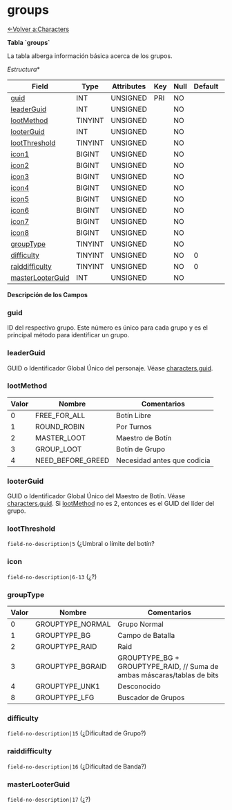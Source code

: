 # groups

[<-Volver a:Characters](database-characters.md)

**Tabla \`groups\`**

La tabla alberga información básica acerca de los grupos.

*Estructura**

| Field                  | Type    | Attributes | Key | Null | Default | Extra | Comment |
| ---------------------- | ------- | ---------- | --- | ---- | ------- | ----- | ------- |
| [guid][1]              | INT     | UNSIGNED   | PRI | NO   |         |       |         |
| [leaderGuid][2]        | INT     | UNSIGNED   |     | NO   |         |       |         |
| [lootMethod][3]        | TINYINT | UNSIGNED   |     | NO   |         |       |         |
| [looterGuid][4]        | INT     | UNSIGNED   |     | NO   |         |       |         |
| [lootThreshold][5]     | TINYINT | UNSIGNED   |     | NO   |         |       |         |
| [icon1][6]             | BIGINT  | UNSIGNED   |     | NO   |         |       |         |
| [icon2][7]             | BIGINT  | UNSIGNED   |     | NO   |         |       |         |
| [icon3][8]             | BIGINT  | UNSIGNED   |     | NO   |         |       |         |
| [icon4][9]             | BIGINT  | UNSIGNED   |     | NO   |         |       |         |
| [icon5][10]            | BIGINT  | UNSIGNED   |     | NO   |         |       |         |
| [icon6][11]            | BIGINT  | UNSIGNED   |     | NO   |         |       |         |
| [icon7][12]            | BIGINT  | UNSIGNED   |     | NO   |         |       |         |
| [icon8][13]            | BIGINT  | UNSIGNED   |     | NO   |         |       |         |
| [groupType][14]        | TINYINT | UNSIGNED   |     | NO   |         |       |         |
| [difficulty][15]       | TINYINT | UNSIGNED   |     | NO   | 0       |       |         |
| [raiddifficulty][16]   | TINYINT | UNSIGNED   |     | NO   | 0       |       |         |
| [masterLooterGuid][17] | INT     | UNSIGNED   |     | NO   |         |       |         |

[1]: #guid
[2]: #leaderguid
[3]: #lootmethod
[4]: #looterguid
[5]: #lootthreshold
[6]: #icon
[7]: #icon
[8]: #icon
[9]: #icon
[10]: #icon
[11]: #icon
[12]: #icon
[13]: #icon
[14]: #grouptype
[15]: #difficulty
[16]: #raiddifficulty
[17]: #masterlooterguid

**Descripción de los Campos**

### guid

ID del respectivo grupo. Este número es único para cada grupo y es el principal método para identificar un grupo.

### leaderGuid

GUID o Identificador Global Único del personaje. Véase [characters.guid](characters#guid).

### lootMethod

| Valor | Nombre              | Comentarios                          |
|------ | ------------------- | ------------------------------------ |
| 0     | FREE_FOR_ALL        | Botín Libre                          |
| 1     | ROUND_ROBIN         | Por Turnos                           |
| 2     | MASTER_LOOT         | Maestro de Botín                     |
| 3     | GROUP_LOOT          | Botín de Grupo                       |
| 4     | NEED_BEFORE_GREED   | Necesidad antes que codicia          |

### looterGuid

GUID o Identificador Global Único del Maestro de Botín. Véase [characters.guid](characters#guid).
Si [lootMethod](groups#lootmethod) no es 2, entonces es el GUID del líder del grupo.

### lootThreshold

`field-no-description|5` (¿Umbral o límite del botín?

### icon

`field-no-description|6-13` (¿?)

### groupType

| Valor | Nombre             | Comentarios                                                              |
|------ | ------------------ | ------------------------------------------------------------------------ |
| 0     | GROUPTYPE_NORMAL   | Grupo Normal                                                             |
| 1     | GROUPTYPE_BG       | Campo de Batalla                                                         |
| 2     | GROUPTYPE_RAID     | Raid                                                                     |
| 3     | GROUPTYPE_BGRAID   | GROUPTYPE_BG + GROUPTYPE_RAID, // Suma de ambas máscaras/tablas de bits  |
| 4     | GROUPTYPE_UNK1     | Desconocido                                                              |
| 8     | GROUPTYPE_LFG      | Buscador de Grupos                                                       |

### difficulty

`field-no-description|15` (¿Dificultad de Grupo?)

### raiddifficulty

`field-no-description|16` (¿Dificultad de Banda?)

### masterLooterGuid

`field-no-description|17` (¿?)
